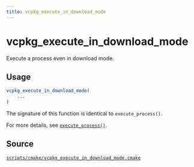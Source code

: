```yaml
---
title: vcpkg_execute_in_download_mode
---
```


# vcpkg_execute_in_download_mode

Execute a process even in download mode.

## Usage

```cmake
vcpkg_execute_in_download_mode(
    ...
)
```

The signature of this function is identical to `execute_process()`.

For more details, see [`execute_process()`](https://cmake.org/cmake/help/latest/command/execute_process.html).

## Source

[`scripts/cmake/vcpkg_execute_in_download_mode.cmake`](https://github.com/Microsoft/vcpkg/blob/master/scripts/cmake/vcpkg_execute_in_download_mode.cmake)
